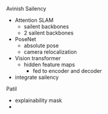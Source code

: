 Avinish
Sailency
- Attention SLAM
	- sailent backbones 
	- 2 sailent backbones 
- PoseNet
	- absolute pose
	- camera relocalization
- Vision transformer
	- hidden feature maps
		- fed to encoder and decoder
- integrate sailency 

Patil
- explainability mask
- 